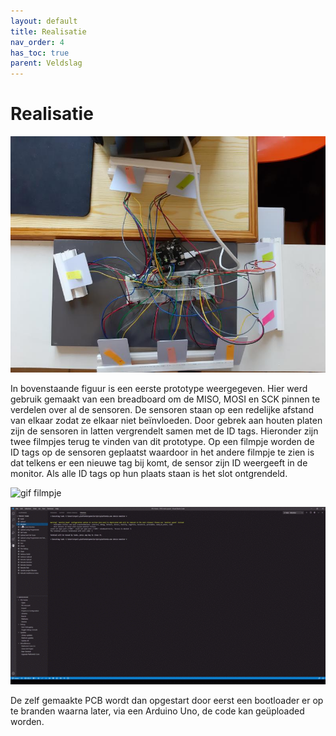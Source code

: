 ```yaml
---
layout: default
title: Realisatie
nav_order: 4
has_toc: true
parent: Veldslag
---
```


# Realisatie

![Prototype1](../Images/RFIDArduinoBoard.png)

In bovenstaande figuur is een eerste prototype weergegeven. Hier werd gebruik gemaakt van een breadboard om de MISO, MOSI en SCK pinnen te verdelen over al de sensoren.  De sensoren staan op een redelijke afstand van elkaar zodat ze elkaar niet beïnvloeden. Door gebrek aan houten platen zijn de sensoren in latten vergrendelt samen met de ID tags. Hieronder zijn twee filmpjes terug te vinden van dit prototype. Op een filmpje worden de ID tags op de sensoren geplaatst waardoor in het andere filmpje te zien is dat telkens er een nieuwe tag bij komt, de sensor zijn ID weergeeft in de monitor. Als alle ID tags op hun plaats staan is het slot ontgrendeld. 

![gif filmpje](../ImagesArne/film.gif)

![gif filmpje](../ImagesArne/monitor.gif)

De zelf gemaakte PCB wordt dan opgestart door eerst een bootloader er op te branden waarna later, via een Arduino Uno, de code kan geüploaded worden.